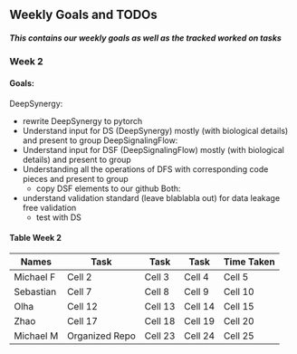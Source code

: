## Weekly Goals and TODOs

##### This contains our weekly goals as well as the tracked worked on tasks

### Week 2

#### Goals: 
DeepSynergy:
- rewrite DeepSynergy to pytorch
- Understand input for DS (DeepSynergy) mostly (with biological details) and present to group
DeepSignalingFlow:
- Understand input for DSF (DeepSignalingFlow) mostly (with biological details) and present to group
- Understanding all the operations of DFS with corresponding code pieces and present to group
  - copy DSF elements to our github
Both:
- understand validation standard (leave blablabla out) for data leakage free validation
  - test with DS

#### Table Week 2

| Names | Task | Task | Task | Time Taken |
|----------|----------|----------|----------|----------|
| Michael F   | Cell 2   | Cell 3   | Cell 4   | Cell 5   |
| Sebastian | Cell 7   | Cell 8   | Cell 9   | Cell 10  |
| Olha | Cell 12  | Cell 13  | Cell 14  | Cell 15  |
| Zhao  | Cell 17  | Cell 18  | Cell 19  | Cell 20  |
| Michael M  | Organized Repo  | Cell 23  | Cell 24  | Cell 25  |

